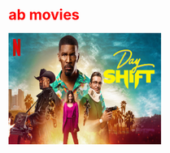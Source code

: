 <html>
<head>
<title>ab movies</title>
  
<h1 style="color: red">ab movies</h1>
</head>
<body>

  <a href="https://g.laroza.net/play.php?vid=cb9528c8c"><img src="rrrr.jpg" height="220" width="300"></a>
  

  
  <style>
body{

 background-image: url('mm.PNG');
 


</style>

</body>

</html>





